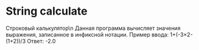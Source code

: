# String calculate
Строковый калькулятор\n
Данная программа вычисляет значения выражения, записанное в инфиксной нотации.
Пример ввода: 1+(-3×2-(1+2))/3
Ответ: -2.0
